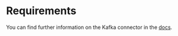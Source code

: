 # Requirements
<!-- to be updated -->
You can find further information on the Kafka connector in the [docs](https://docs.open-metadata.org/connectors/database/domodatabase).